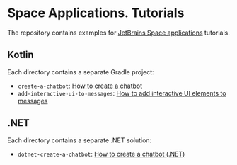 # Space Applications. Tutorials

The repository contains examples for [JetBrains Space applications](https://jetbrains.com/help/space/applications.html) tutorials.

## Kotlin

Each directory contains a separate Gradle project:

* `create-a-chatbot`: [How to create a chatbot](https://jetbrains.com/help/space/get-started-create-a-chatbot.html)
* `add-interactive-ui-to-messages`: [How to add interactive UI elements to messages](https://jetbrains.com/help/space/how-to-add-ui-to-messages.html)

## .NET

Each directory contains a separate .NET solution:

* `dotnet-create-a-chatbot`: [How to create a chatbot (.NET)](https://jetbrains.com/help/space/how-to-create-a-chatbot-net.html)